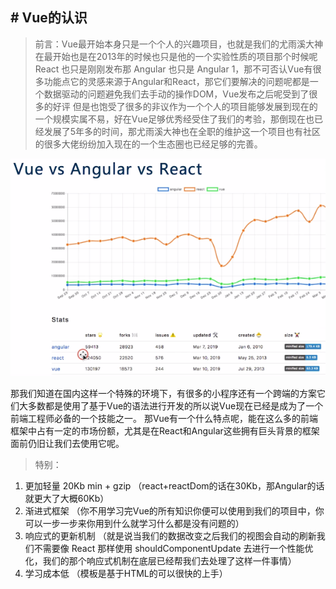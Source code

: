 ## # Vue的认识

> 前言：Vue最开始本身只是一个个人的兴趣项目，也就是我们的尤雨溪大神在最开始也是在2013年的时候也只是他的一个实验性质的项目那个时候呢 React 也只是刚刚发布那 Angular 也只是 Angular 1，那不可否认Vue有很多功能点它的灵感来源于Angular和React，那它们要解决的问题呢都是一个数据驱动的问题避免我们去手动的操作DOM，Vue发布之后呢受到了很多的好评
但是也饱受了很多的非议作为一个个人的项目能够发展到现在的一个规模实属不易，好在Vue足够优秀经受住了我们的考验，那倒现在也已经发展了5年多的时间，那尤雨溪大神也在全职的维护这一个项目也有社区的很多大佬纷纷加入现在的一个生态圈也已经足够的完善。

![image](https://raw.githubusercontent.com/zhangh-design/vue-examples/master/00%20Vue%E7%9A%84%E8%AE%A4%E8%AF%86/Vue.png)

那我们知道在国内这样一个特殊的环境下，有很多的小程序还有一个跨端的方案它们大多数都是使用了基于Vue的语法进行开发的所以说Vue现在已经是成为了一个前端工程师必备的一个技能之一。
那Vue有一个什么特点呢，能在这么多的前端框架中占有一定的市场份额，尤其是在React和Angular这些拥有巨头背景的框架面前仍旧让我们去使用它呢。

> 特别：

1. 更加轻量 20Kb min + gzip （react+reactDom的话在30Kb，那Angular的话就更大了大概60Kb）
2. 渐进式框架 （你不用学习完Vue的所有知识你便可以使用到我们的项目中，你可以一步一步来你用到什么就学习什么都是没有问题的）
3. 响应式的更新机制 （就是说当我们的数据改变之后我们的视图会自动的刷新我们不需要像 React 那样使用 shouldComponentUpdate 去进行一个性能优化，我们的那个响应式机制在底层已经帮我们去处理了这样一件事情）
4. 学习成本低 （模板是基于HTML的可以很快的上手）


